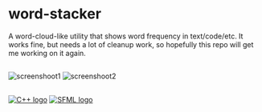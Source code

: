 # word-stacker
A word-cloud-like utility that shows word frequency in text/code/etc.  It works fine, but needs a lot of cleanup work, so hopefully this repo will get me working on it again.

##

![screenshoot1](https://www.zurreal.com/wordstacker/screenshot3.jpg)
![screenshoot2](https://www.zurreal.com/wordstacker/screenshot1.jpg)


##

[![C++ logo](https://isocpp.org/assets/images/cpp_logo.png)](https://isocpp.org) [![SFML logo](https://www.sfml-dev.org/images/logo.png)](https://www.sfml-dev.org)